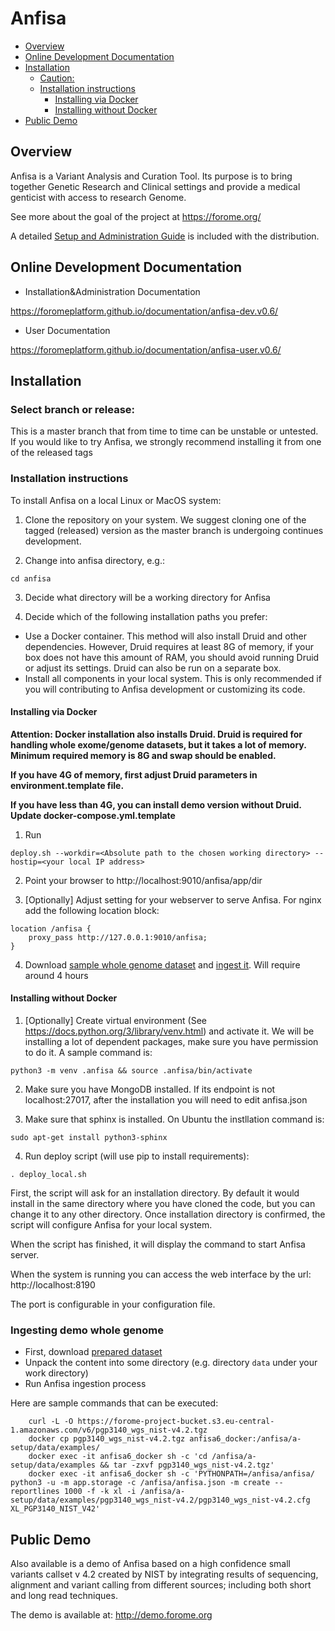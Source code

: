 # Anfisa

<!-- toc -->

- [Overview](#overview)
- [Online Development Documentation](#online-development-documentation)
- [Installation](#installation)
    + [Caution:](#caution)
  * [Installation instructions](#installation-instructions)
    + [Installing via Docker](#installing-via-docker)
    + [Installing without Docker](#installing-without-docker)
- [Public Demo](#public-demo)

<!-- tocstop -->

## Overview

Anfisa is a Variant Analysis and Curation Tool. Its purpose is to 
bring together Genetic Research and Clinical settings and provide a 
medical genticist with access to research Genome.

See more about the goal of the project at https://forome.org/  

A detailed [Setup and Administration Guide](https://github.com/ForomePlatform/anfisa/blob/master/Anfisa%20v.0.5%20Setup%20%26%20Administration%20Reference.pdf) is included with the distribution. 

## Online Development Documentation

- Installation&Administration Documentation

https://foromeplatform.github.io/documentation/anfisa-dev.v0.6/

- User Documentation

https://foromeplatform.github.io/documentation/anfisa-user.v0.6/

##  Installation

### Select branch or release:
This is a master branch that from time to time can be unstable or untested.
If you would like to try Anfisa, we strongly recommend installing it from one 
of the released tags 


### Installation instructions

To install Anfisa on a local Linux or MacOS system:

1. Clone the repository on your system. We suggest cloning one of 
the tagged (released) version as the master branch is undergoing 
continues development.

2. Change into anfisa directory, e.g.:

`cd anfisa`

3. Decide what directory will be a working directory for Anfisa

4. Decide which of the following installation paths you prefer:
- Use a Docker container. This method will also install Druid and 
other dependencies. However, Druid requires at least 8G of memory, 
if your box does not have this amount of RAM, you should avoid running 
Druid or adjust its settings. Druid can also be run on a separate box. 
- Install all components in your local system. This is only recommended 
if you will contributing to Anfisa development or customizing its code. 

#### Installing via Docker

**Attention: Docker installation also installs Druid. Druid is required for
handling whole exome/genome datasets, but it takes a lot of memory. 
Minimum required memory is 8G and swap should be enabled.** 

**If you have 4G of memory, first adjust Druid parameters in environment.template file.**

**If you have less than 4G, you can install demo version without Druid. 
Update docker-compose.yml.template**

1. Run 

`deploy.sh --workdir=<Absolute path to the chosen working directory> --hostip=<your local IP address>`

2. Point your browser to http://localhost:9010/anfisa/app/dir 

3. [Optionally] Adjust setting for your webserver to serve Anfisa. 
For nginx add the following location block:

``` 
location /anfisa {
	proxy_pass http://127.0.0.1:9010/anfisa;
}
```

4. Download [sample whole genome dataset](https://forome-project-bucket.s3.eu-central-1.amazonaws.com/v6/pgp3140_wgs_nist-v4.2.tgz) 
and [ingest it](#ingesting-demo-whole-genome). Will require around 4 hours

#### Installing without Docker

1. [Optionally] Create virtual environment (See https://docs.python.org/3/library/venv.html) 
and activate it. We will be installing a lot of dependent packages, 
make sure you have permission to do it. A sample command is:

`python3 -m venv .anfisa && source .anfisa/bin/activate`

2. Make sure you have MongoDB installed. If its endpoint 
is not localhost:27017, after the installation you will need to edit anfisa.json

3. Make sure that sphinx is installed. On Ubuntu the instllation command is:

`sudo apt-get install python3-sphinx`

4. Run deploy script (will use pip to install requirements):

`. deploy_local.sh`

First, the script will ask for an installation directory. 
By default it would install in the same directory 
where you have cloned the code, but you can 
change it to any other directory. 
Once installation directory is confirmed, the script 
will configure Anfisa for your local system.

When the script has finished, it will display 
the command to start Anfisa server. 

When the system is running you can access 
the web interface by the url: http://localhost:8190 

The port is configurable in your configuration file.
                                                            

###  Ingesting demo whole genome
* First, download 
  [prepared dataset](https://forome-project-bucket.s3.eu-central-1.amazonaws.com/v6/pgp3140_wgs_nist-v4.2.tgz)
* Unpack the content into some directory (e.g. directory `data` 
  under your work directory)
* Run Anfisa ingestion process
                                     
Here are sample commands that can be executed:

        curl -L -O https://forome-project-bucket.s3.eu-central-1.amazonaws.com/v6/pgp3140_wgs_nist-v4.2.tgz
        docker cp pgp3140_wgs_nist-v4.2.tgz anfisa6_docker:/anfisa/a-setup/data/examples/
        docker exec -it anfisa6_docker sh -c 'cd /anfisa/a-setup/data/examples && tar -zxvf pgp3140_wgs_nist-v4.2.tgz'
        docker exec -it anfisa6_docker sh -c 'PYTHONPATH=/anfisa/anfisa/ python3 -u -m app.storage -c /anfisa/anfisa.json -m create --reportlines 1000 -f -k xl -i /anfisa/a-setup/data/examples/pgp3140_wgs_nist-v4.2/pgp3140_wgs_nist-v4.2.cfg XL_PGP3140_NIST_V42'

## Public Demo 

Also available is a demo of Anfisa based on a high 
confidence small variants callset v 4.2 created by NIST 
by integrating results of sequencing, alignment and 
variant calling from different sources; including 
both short and long read techniques.  


The demo is available at: http://demo.forome.org

